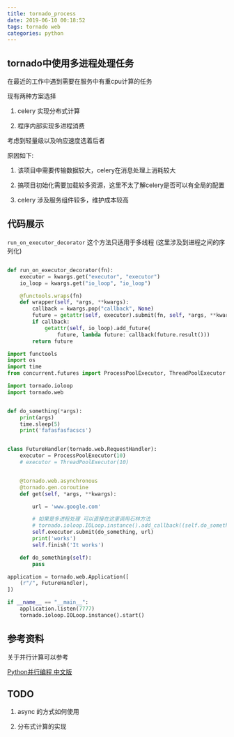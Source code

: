 ```yaml
---
title: tornado_process
date: 2019-06-10 00:18:52
tags: tornado web 
categories: python
---
```


## tornado中使用多进程处理任务

在最近的工作中遇到需要在服务中有重cpu计算的任务

现有两种方案选择

1. celery 实现分布式计算

2. 程序内部实现多进程消费

考虑到轻量级以及响应速度选着后者

原因如下:

1. 该项目中需要传输数据较大，celery在消息处理上消耗较大

2. 搞项目初始化需要加载较多资源，这里不太了解celery是否可以有全局的配置

3. celery 涉及服务组件较多，维护成本较高

## 代码展示

`run_on_executor_decorator` 这个方法只适用于多线程 (这里涉及到进程之间的序列化)

```python

def run_on_executor_decorator(fn):
    executor = kwargs.get("executor", "executor")
    io_loop = kwargs.get("io_loop", "io_loop")

    @functools.wraps(fn)
    def wrapper(self, *args, **kwargs):
        callback = kwargs.pop("callback", None)
        future = getattr(self, executor).submit(fn, self, *args, **kwargs)
        if callback:
            getattr(self, io_loop).add_future(
                future, lambda future: callback(future.result()))
        return future

```

```python
import functools
import os
import time
from concurrent.futures import ProcessPoolExecutor, ThreadPoolExecutor

import tornado.ioloop
import tornado.web


def do_something(*args):
    print(args)
    time.sleep(5)
    print('fafasfasfacscs')


class FutureHandler(tornado.web.RequestHandler):
    executor = ProcessPoolExecutor(10)
    # executor = ThreadPoolExecutor(10)


    @tornado.web.asynchronous
    @tornado.gen.coroutine
    def get(self, *args, **kwargs):

        url = 'www.google.com'

        # 如果是多进程处理 可以直接在这里调用石林方法
        # tornado.ioloop.IOLoop.instance().add_callback((self.do_something))
        self.executor.submit(do_something, url)
        print('works')
        self.finish('It works')

    def do_something(self):
        pass

application = tornado.web.Application([
    (r"/", FutureHandler),
])

if __name__ == "__main__":
    application.listen(7777)
    tornado.ioloop.IOLoop.instance().start()

```

## 参考资料

关于并行计算可以参考

[Python并行编程 中文版](https://python-parallel-programmning-cookbook.readthedocs.io/zh_CN/latest/index.html)

## TODO

1. async 的方式如何使用

2. 分布式计算的实现
